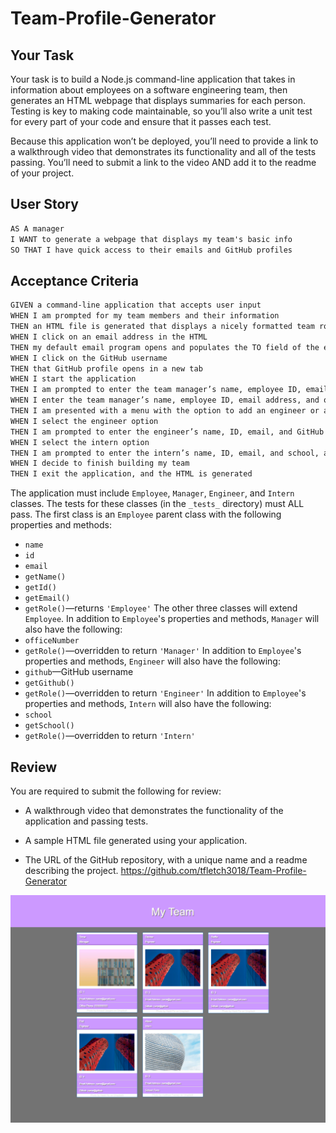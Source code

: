 # Team-Profile-Generator

## Your Task

Your task is to build a Node.js command-line application that takes in information about employees on a software engineering team, then generates an HTML webpage that displays summaries for each person. Testing is key to making code maintainable, so you’ll also write a unit test for every part of your code and ensure that it passes each test.

Because this application won’t be deployed, you’ll need to provide a link to a walkthrough video that demonstrates its functionality and all of the tests passing. You’ll need to submit a link to the video AND add it to the readme of your project.

## User Story

```md
AS A manager
I WANT to generate a webpage that displays my team's basic info
SO THAT I have quick access to their emails and GitHub profiles
```

## Acceptance Criteria

```md
GIVEN a command-line application that accepts user input
WHEN I am prompted for my team members and their information
THEN an HTML file is generated that displays a nicely formatted team roster based on user input
WHEN I click on an email address in the HTML
THEN my default email program opens and populates the TO field of the email with the address
WHEN I click on the GitHub username
THEN that GitHub profile opens in a new tab
WHEN I start the application
THEN I am prompted to enter the team manager’s name, employee ID, email address, and office number
WHEN I enter the team manager’s name, employee ID, email address, and office number
THEN I am presented with a menu with the option to add an engineer or an intern or to finish building my team
WHEN I select the engineer option
THEN I am prompted to enter the engineer’s name, ID, email, and GitHub username, and I am taken back to the menu
WHEN I select the intern option
THEN I am prompted to enter the intern’s name, ID, email, and school, and I am taken back to the menu
WHEN I decide to finish building my team
THEN I exit the application, and the HTML is generated
```

The application must include `Employee`, `Manager`, `Engineer`, and `Intern` classes. The tests for these classes (in the `_tests_` directory) must ALL pass.
The first class is an `Employee` parent class with the following properties and methods:
* `name`
* `id`
* `email`
* `getName()`
* `getId()`
* `getEmail()`
* `getRole()`&mdash;returns `'Employee'`
The other three classes will extend `Employee`.
In addition to `Employee`'s properties and methods, `Manager` will also have the following:
* `officeNumber`
* `getRole()`&mdash;overridden to return `'Manager'`
In addition to `Employee`'s properties and methods, `Engineer` will also have the following:
* `github`&mdash;GitHub username
* `getGithub()`
* `getRole()`&mdash;overridden to return `'Engineer'`
In addition to `Employee`'s properties and methods, `Intern` will also have the following:
* `school`
* `getSchool()`
* `getRole()`&mdash;overridden to return `'Intern'`


## Review

You are required to submit the following for review:
* A walkthrough video that demonstrates the functionality of the application and passing tests.

* A sample HTML file generated using your application.

* The URL of the GitHub repository, with a unique name and a readme describing the project.
https://github.com/tfletch3018/Team-Profile-Generator

<img src="img\screenshot.png">


